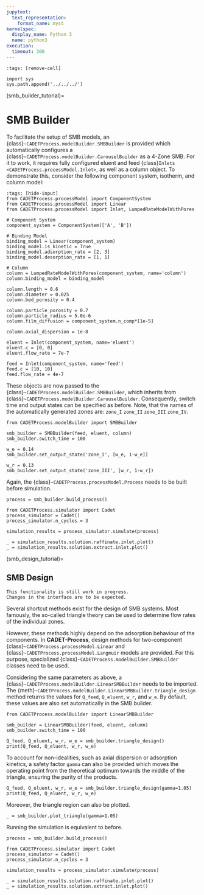 ```yaml
---
jupytext:
  text_representation:
    format_name: myst
kernelspec:
  display_name: Python 3
  name: python3
execution:
  timeout: 300
---
```


```{code-cell} ipython3
:tags: [remove-cell]

import sys
sys.path.append('../../../')
```

(smb_builder_tutorial)=
# SMB Builder

To facilitate the setup of SMB models, an {class}`~CADETProcess.modelBuilder.SMBBuilder` is provided which automatically configures a {class}`~CADETProcess.modelBuilder.CarouselBuilder` as a 4-Zone SMB.
For it to work, it requires fully configured eluent and feed {class}`Inlets <CADETProcess.processModel.Inlet>`, as well as a column object.
To demonstrate this, consider the following component system, isotherm, and column model:

```{code-cell} ipython3
:tags: [hide-input]
from CADETProcess.processModel import ComponentSystem
from CADETProcess.processModel import Linear
from CADETProcess.processModel import Inlet, LumpedRateModelWithPores

# Component System
component_system = ComponentSystem(['A', 'B'])

# Binding Model
binding_model = Linear(component_system)
binding_model.is_kinetic = True
binding_model.adsorption_rate = [2, 3]
binding_model.desorption_rate = [1, 1]

# Column
column = LumpedRateModelWithPores(component_system, name='column')
column.binding_model = binding_model

column.length = 0.6
column.diameter = 0.025
column.bed_porosity = 0.4

column.particle_porosity = 0.7
column.particle_radius = 5.0e-6
column.film_diffusion = component_system.n_comp*[1e-5]

column.axial_dispersion = 1e-8

eluent = Inlet(component_system, name='eluent')
eluent.c = [0, 0]
eluent.flow_rate = 7e-7

feed = Inlet(component_system, name='feed')
feed.c = [10, 10]
feed.flow_rate = 4e-7
```

These objects are now passed to the {class}`~CADETProcess.modelBuilder.SMBBuilder`, which inherits from {class}`~CADETProcess.modelBuilder.CarouselBuilder`.
Consequently, switch time and output states can be specified as before.
Note, that the names of the automatically generated zones are: `zone_I` `zone_II` `zone_III` `zone_IV`.

```{code-cell} ipython3
from CADETProcess.modelBuilder import SMBBuilder

smb_builder = SMBBuilder(feed, eluent, column)
smb_builder.switch_time = 100

w_e = 0.14
smb_builder.set_output_state('zone_I', [w_e, 1-w_e])

w_r = 0.13
smb_builder.set_output_state('zone_III', [w_r, 1-w_r])
```

Again, the {class}`~CADETProcess.processModel.Process` needs to be built before simulation.

```{code-cell} ipython3
process = smb_builder.build_process()

from CADETProcess.simulator import Cadet
process_simulator = Cadet()
process_simulator.n_cycles = 3

simulation_results = process_simulator.simulate(process)

_ = simulation_results.solution.raffinate.inlet.plot()
_ = simulation_results.solution.extract.inlet.plot()
```

(smb_design_tutorial)=
## SMB Design

```{warning}
This functionality is still work in progress.
Changes in the interface are to be expected.
```

Several shortcut methods exist for the design of SMB systems.
Most famously, the so-called triangle theory can be used to determine flow rates of the individual zones.

However, these methods highly depend on the adsorption behaviour of the components.
In **CADET-Process**, design methods for two-component {class}`~CADETProcess.processModel.Linear` and {class}`~CADETProcess.processModel.Langmuir` models are provided.
For this purpose, specialized {class}`~CADETProcess.modelBuilder.SMBBuilder` classes need to be used.

Considering the same parameters as above, a {class}`~CADETProcess.modelBuilder.LinearSMBBuilder` needs to be imported.
The {meth}`~CADETProcess.modelBuilder.LinearSMBBuilder.triangle_design` method returns the values for `Q_feed`, `Q_eluent`, `w_r`, and `w_e`.
By default, these values are also set automatically in the SMB builder.

```{code-cell} ipython3
from CADETProcess.modelBuilder import LinearSMBBuilder

smb_builder = LinearSMBBuilder(feed, eluent, column)
smb_builder.switch_time = 100

Q_feed, Q_eluent, w_r, w_e = smb_builder.triangle_design()
print(Q_feed, Q_eluent, w_r, w_e)
```

To account for non-idealities, such as axial dispersion or adsorption kinetics, a safety factor `gamma` can also be provided which moves the operating point from the theoretical optimum towards the middle of the triangle, ensuring the purity of the products.

```{code-cell} ipython3
Q_feed, Q_eluent, w_r, w_e = smb_builder.triangle_design(gamma=1.05)
print(Q_feed, Q_eluent, w_r, w_e)
```

Moreover, the triangle region can also be plotted.

```{code-cell} ipython3
_ = smb_builder.plot_triangle(gamma=1.05)
```

Running the simulation is equivalent to before.

```{code-cell} ipython3
process = smb_builder.build_process()

from CADETProcess.simulator import Cadet
process_simulator = Cadet()
process_simulator.n_cycles = 3

simulation_results = process_simulator.simulate(process)

_ = simulation_results.solution.raffinate.inlet.plot()
_ = simulation_results.solution.extract.inlet.plot()
```
